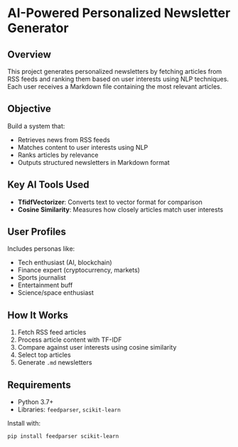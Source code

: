 # AI-Powered Personalized Newsletter Generator

## Overview

This project generates personalized newsletters by fetching articles from RSS feeds and ranking them based on user interests using NLP techniques. Each user receives a Markdown file containing the most relevant articles.

## Objective

Build a system that:
- Retrieves news from RSS feeds
- Matches content to user interests using NLP
- Ranks articles by relevance
- Outputs structured newsletters in Markdown format

## Key AI Tools Used

- **TfidfVectorizer**: Converts text to vector format for comparison
- **Cosine Similarity**: Measures how closely articles match user interests

## User Profiles

Includes personas like:
- Tech enthusiast (AI, blockchain)
- Finance expert (cryptocurrency, markets)
- Sports journalist
- Entertainment buff
- Science/space enthusiast

## How It Works

1. Fetch RSS feed articles
2. Process article content with TF-IDF
3. Compare against user interests using cosine similarity
4. Select top articles
5. Generate `.md` newsletters

## Requirements

- Python 3.7+
- Libraries: `feedparser`, `scikit-learn`

Install with:
```bash
pip install feedparser scikit-learn
